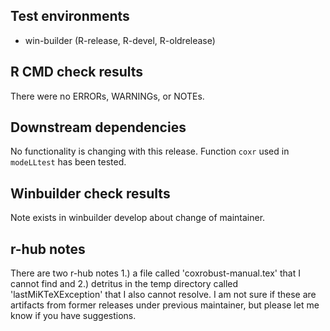 ## Test environments
* win-builder (R-release, R-devel, R-oldrelease)

## R CMD check results
There were no ERRORs, WARNINGs, or NOTEs.

## Downstream dependencies
No functionality is changing with this release. Function `coxr` used in `modeLLtest` has been tested.

## Winbuilder check results
Note exists in winbuilder develop about change of maintainer.

## r-hub notes
There are two r-hub notes 1.) a file called 'coxrobust-manual.tex' that I cannot find and 2.) detritus in the temp directory called 'lastMiKTeXException' that I also cannot resolve. I am not sure if these are artifacts from former releases under previous maintainer, but please let me know if you have suggestions.
